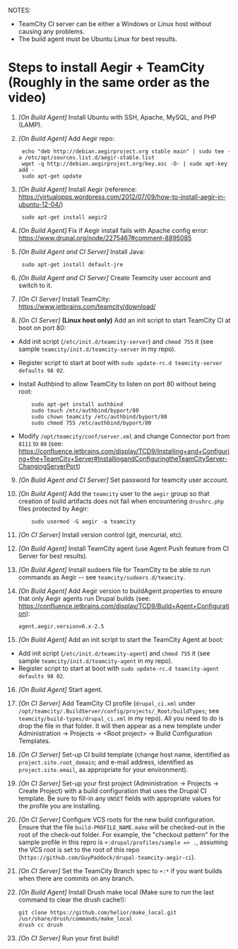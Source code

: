 NOTES:
  - TeamCity CI server can be either a Windows or Linux host without causing any problems.
  - The build agent must be Ubuntu Linux for best results.

Steps to install Aegir + TeamCity (Roughly in the same order as the video)
==========================================================================
1. *[On Build Agent]* Install Ubuntu with SSH, Apache, MySQL, and PHP (LAMP).

2. *[On Build Agent]* Add Aegir repo:

        echo "deb http://debian.aegirproject.org stable main" | sudo tee -a /etc/apt/sources.list.d/aegir-stable.list
        wget -q http://debian.aegirproject.org/key.asc -O- | sudo apt-key add -
        sudo apt-get update

3. *[On Build Agent]* Install Aegir (reference: https://virtualopps.wordpress.com/2012/07/09/how-to-install-aegir-in-ubuntu-12-04/)

        sudo apt-get install aegir2

4. *[On Build Agent]* Fix if Aegir install fails with Apache config error:
https://www.drupal.org/node/2275467#comment-8895085

5. *[On Build Agent and CI Server]* Install Java:

        sudo apt-get install default-jre

6. *[On Build Agent and CI Server]* Create Teamcity user account and switch to it.

7. *[On CI Server]* Install TeamCity:
https://www.jetbrains.com/teamcity/download/

8. *[On CI Server]* **(Linux host only)** Add an init script to start TeamCity CI at boot on port 80:
  - Add init script (`/etc/init.d/teamcity-server`) and `chmod 755` it (see sample `teamcity/init.d/teamcity-server` in my repo).
  - Register script to start at boot with `sudo update-rc.d teamcity-server defaults 98 02`.
  - Install Authbind to allow TeamCity to listen on port 80 without being root:

            sudo apt-get install authbind
            sudo touch /etc/authbind/byport/80
            sudo chown teamcity /etc/authbind/byport/80
            sudo chmod 755 /etc/authbind/byport/80

  - Modify `/opt/teamcity/conf/server.xml` and change Connector port from `8111` to `80` (see: https://confluence.jetbrains.com/display/TCD9/Installing+and+Configuring+the+TeamCity+Server#InstallingandConfiguringtheTeamCityServer-ChangingServerPort)

9. *[On Build Agent and CI Server]* Set password for teamcity user account.

10. *[On Build Agent]* Add the `teamcity` user to the `aegir` group so that
     creation of build artifacts does not fail when encountering `drushrc.php`
     files protected by Aegir:
     
            sudo usermod -G aegir -a teamcity

11. *[On CI Server]* Install version control (git, mercurial, etc).

12. *[On Build Agent]* Install TeamCity agent (use Agent Push feature from CI Server for best results).

13. *[On Build Agent]* Install sudoers file for TeamCity to be able to run commands as Aegir -- see `teamcity/sudoers.d/teamcity`.

14. *[On Build Agent]* Add Aegir version to buildAgent.properties to ensure that only Aegir agents run Drupal builds (see: https://confluence.jetbrains.com/display/TCD9/Build+Agent+Configuration):

        agent.aegir.version=6.x-2.5

15. *[On Build Agent]* Add an init script to start the TeamCity Agent at boot:
  - Add init script (`/etc/init.d/teamcity-agent`) and `chmod 755` it (see sample `teamcity/init.d/teamcity-agent` in my repo).
  - Register script to start at boot with `sudo update-rc.d teamcity-agent defaults 98 02`.

16. *[On Build Agent]* Start agent.

17. *[On CI Server]* Add TeamCity CI profile (`drupal_ci.xml` under `/opt/teamcity/.BuildServer/config/projects/_Root/buildTypes`;  see `teamcity/build-types/drupal_ci.xml` in my repo). All you need to do is drop the file in that folder. It will then appear as a new template under Administration -&gt; Projects -&gt; &lt;Root project&gt; -&gt; Build Configuration Templates.

18. *[On CI Server]* Set-up CI build template (change host name, identified as `project.site.root_domain`; and e-mail address, identified as `project.site.email`, as appropriate for your environment).

19. *[On CI Server]* Set-up your first project (Administration -&gt; Projects -&gt; Create Project) with a build configuration that uses the Drupal CI template. Be sure to fill-in any `UNSET` fields with appropriate values for the profile you are installing.

20. *[On CI Server]* Configure VCS roots for the new build configuration. Ensure that the file `build-PROFILE_NAME.make` will be checked-out in the root of the check-out folder. For example, the "checkout pattern" for the sample profile in this repro is `+:drupal/profiles/sample => .`, assuming the VCS root is set to the root of this repo (`https://github.com/GuyPaddock/drupal-teamcity-aegir-ci`).

21. *[On CI Server]* Set the TeamCity Branch spec to `+:*` if you want builds when there are commits on any branch.

22. *[On Build Agent]* Install Drush make local (Make sure to run the last command to clear the drush cache!):

        git clone https://github.com/helior/make_local.git /usr/share/drush/commands/make_local
        drush cc drush

23. *[On CI Server]* Run your first build!